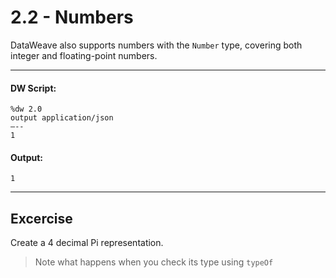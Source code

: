 # 2.2 - Numbers

DataWeave also supports numbers with the `Number` type, covering both integer and floating-point numbers.

---
#### DW Script:
```dw
%dw 2.0
output application/json
—--
1
```
#### Output:
```
1
```
---

## Excercise
Create a 4 decimal Pi representation.

> Note what happens when you check its type using `typeOf`
